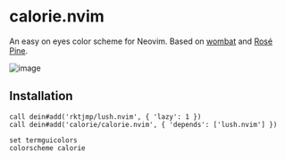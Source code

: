 calorie.nvim
===

An easy on eyes color scheme for Neovim.
Based on [wombat](https://www.vim.org/scripts/script.php?script_id=1778) and [Rosé Pine](https://github.com/rose-pine/neovim).

![image](https://user-images.githubusercontent.com/1681408/184118408-12cbcef9-1465-4edb-880d-089227e0c760.png)

## Installation

```
call dein#add('rktjmp/lush.nvim', { 'lazy': 1 })
call dein#add('calorie/calorie.nvim', { 'depends': ['lush.nvim'] })

set termguicolors
colorscheme calorie
```
